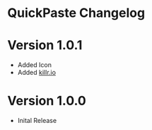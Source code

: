 # QuickPaste Changelog

# Version 1.0.1

* Added Icon
* Added [killr.io](https://killr.io/)


# Version 1.0.0
* Inital Release